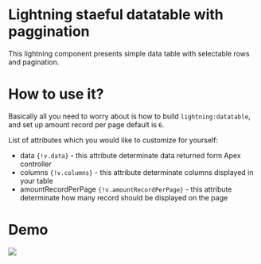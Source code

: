 # Lightning staeful datatable with paggination 
This lightning component presents simple data table with selectable rows and pagination.

# How to use it?
Basically all you need to worry about is how to build `lightning:datatable`, and set up amount record per page default is `6`.

List of attributes which you would like to customize for yourself:
- data `{!v.data}` - this attribute determinate data returned form Apex controller
- columns `{!v.columns}` - this attribute determinate columns displayed in your table
- amountRecordPerPage `{!v.amountRecordPerPage}` - this attribute determinate how many record should be displayed on the page

# Demo
![](captured.gif)

